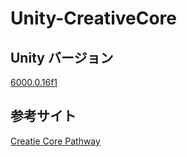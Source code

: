# Unity-CreativeCore

## Unity バージョン

[6000.0.16f1](https://unity.com/ja/releases/editor/whats-new/6000.0.16)

## 参考サイト

[Creatie Core Pathway](https://learn.unity.com/pathway/creative-core)
